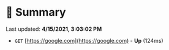 # 📖 Summary
Last updated: **4/15/2021, 3:03:02 PM**

- `GET` [https://google.com](https://google.com) - **Up** (124ms)
